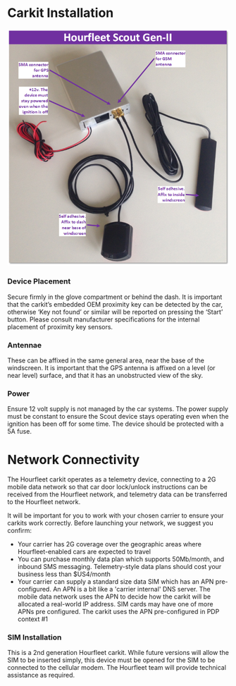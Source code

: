 # Carkit Installation
![](images/Mindkin-Scout-Gen2-RevF-Diagram.png) 

### Device Placement  
Secure firmly in the glove compartment or behind the dash. It is important that the carkit’s embedded OEM proximity key can be detected by the car, otherwise ‘Key not found’ or similar will be reported on pressing the ‘Start’ button. Please consult manufacturer specifications for the internal placement of proximity key sensors.  

### Antennae
These can be affixed in the same general area, near the base of the windscreen. It is important that the GPS antenna is affixed on a level (or near level) surface, and that it has an unobstructed view of the sky. 

### Power  
Ensure 12 volt supply is not managed by the car systems. The power supply must be constant to ensure the Scout device stays operating even when the ignition has been off for some time. The device should be protected with a 5A fuse.  
  
  
# Network Connectivity
The Hourfleet carkit operates as a telemetry device, connecting to a 2G mobile data network so that car door lock/unlock instructions can be received from the Hourfleet network, and telemetry data can be transferred to the Hourfleet network. 

It will be important for you to work with your chosen carrier to ensure your carkits work correctly. Before launching your network, we suggest you confirm:
-	Your carrier has 2G coverage over the geographic areas where Hourfleet-enabled cars are expected to travel
-	You can purchase monthly data plan which supports 50Mb/month, and inbound SMS messaging. Telemetry-style data plans should cost your business less than $US4/month
-	Your carrier can supply a standard size data SIM which has an APN pre-configured. An APN is a bit like a 'carrier internal' DNS server. The mobile data network uses the APN to decide how the carkit will be allocated a real-world IP address. SIM cards may have one of more APNs pre configured. The carkit uses the APN pre-configured in PDP context #1  
  
### SIM Installation
This is a 2nd generation Hourfleet carkit. While future versions will allow the SIM to be inserted simply, this device must be opened for the SIM to be connected to the cellular modem. The Hourfleet team will provide technical assistance as required.
